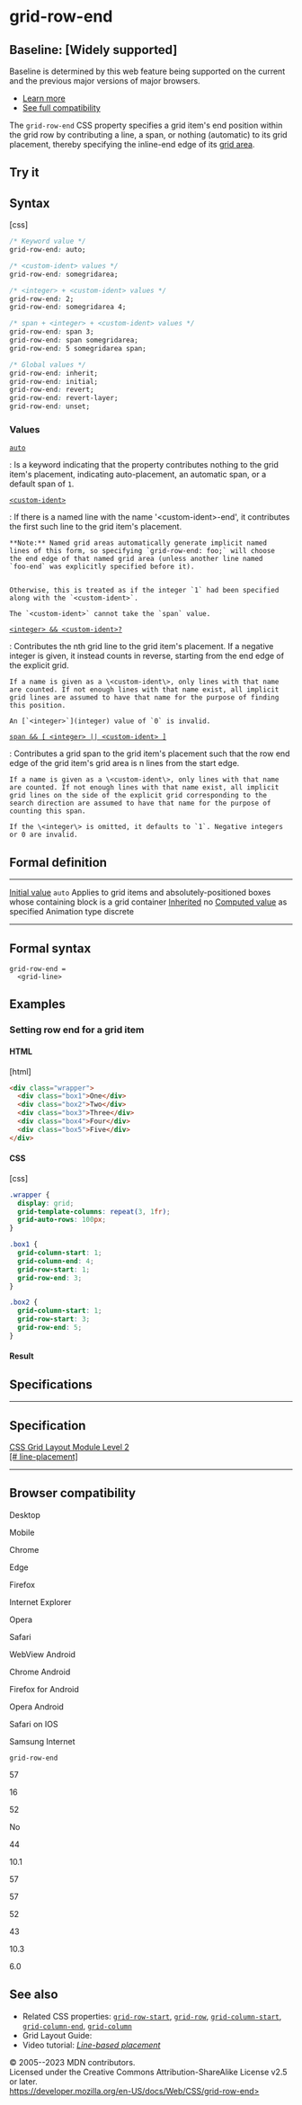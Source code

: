 grid-row-end
============

Baseline: [Widely supported]
---------------------------------------

Baseline is determined by this web feature being supported on the
current and the previous major versions of major browsers.

- [Learn
    more](https://developer.mozilla.org/en-US/blog/baseline-unified-view-stable-web-features/)
- [See full compatibility](#browser_compatibility)

The `grid-row-end` CSS property specifies a grid item\'s end position
within the grid row by contributing a line, a span, or nothing
(automatic) to its grid placement, thereby specifying the inline-end
edge of its [grid
area](https://developer.mozilla.org/en-US/docs/Glossary/Grid_Areas).

Try it
------

Syntax
------

[css]

```css
/* Keyword value */
grid-row-end: auto;

/* <custom-ident> values */
grid-row-end: somegridarea;

/* <integer> + <custom-ident> values */
grid-row-end: 2;
grid-row-end: somegridarea 4;

/* span + <integer> + <custom-ident> values */
grid-row-end: span 3;
grid-row-end: span somegridarea;
grid-row-end: 5 somegridarea span;

/* Global values */
grid-row-end: inherit;
grid-row-end: initial;
grid-row-end: revert;
grid-row-end: revert-layer;
grid-row-end: unset;
```

### Values

[`auto`](#auto)

:   Is a keyword indicating that the property contributes nothing to the
    grid item\'s placement, indicating auto-placement, an automatic
    span, or a default span of `1`.

[`<custom-ident>`](#custom-ident)

:   If there is a named line with the name \'\<custom-ident\>-end\', it
    contributes the first such line to the grid item\'s placement.

    **Note:** Named grid areas automatically generate implicit named
    lines of this form, so specifying `grid-row-end: foo;` will choose
    the end edge of that named grid area (unless another line named
    `foo-end` was explicitly specified before it).
    

    Otherwise, this is treated as if the integer `1` had been specified
    along with the `<custom-ident>`.

    The `<custom-ident>` cannot take the `span` value.

[`<integer> && <custom-ident>?`](#integer_custom-ident)

:   Contributes the nth grid line to the grid item\'s placement. If a
    negative integer is given, it instead counts in reverse, starting
    from the end edge of the explicit grid.

    If a name is given as a \<custom-ident\>, only lines with that name
    are counted. If not enough lines with that name exist, all implicit
    grid lines are assumed to have that name for the purpose of finding
    this position.

    An [`<integer>`](integer) value of `0` is invalid.

[`span && [ <integer> || <custom-ident> ]`](#span_integer_custom-ident_)

:   Contributes a grid span to the grid item\'s placement such that the
    row end edge of the grid item\'s grid area is n lines from the start
    edge.

    If a name is given as a \<custom-ident\>, only lines with that name
    are counted. If not enough lines with that name exist, all implicit
    grid lines on the side of the explicit grid corresponding to the
    search direction are assumed to have that name for the purpose of
    counting this span.

    If the \<integer\> is omitted, it defaults to `1`. Negative integers
    or 0 are invalid.

Formal definition
-----------------

  ---------------------------------- ---------------------------------------------------------------------------------------
  [Initial value](initial_value.md)     `auto`
  Applies to                         grid items and absolutely-positioned boxes whose containing block is a grid container
  [Inherited](inheritance.md)           no
  [Computed value](computed_value.md)   as specified
  Animation type                     discrete
  ---------------------------------- ---------------------------------------------------------------------------------------

Formal syntax
-------------

```
grid-row-end = 
  <grid-line>  
```

Examples
--------

### Setting row end for a grid item

#### HTML

[html]

```html
<div class="wrapper">
  <div class="box1">One</div>
  <div class="box2">Two</div>
  <div class="box3">Three</div>
  <div class="box4">Four</div>
  <div class="box5">Five</div>
</div>
```

#### CSS

[css]

```css
.wrapper {
  display: grid;
  grid-template-columns: repeat(3, 1fr);
  grid-auto-rows: 100px;
}

.box1 {
  grid-column-start: 1;
  grid-column-end: 4;
  grid-row-start: 1;
  grid-row-end: 3;
}

.box2 {
  grid-column-start: 1;
  grid-row-start: 3;
  grid-row-end: 5;
}
```

#### Result

Specifications
--------------

  -----------------------------------------------------------------------------

Specification
  -----------------------------------------------------------------------------

  [CSS Grid Layout Module Level 2\
  [\#
  line-placement]](https://drafts.csswg.org/css-grid/#line-placement)

  -----------------------------------------------------------------------------

Browser compatibility
---------------------

Desktop

Mobile

Chrome

Edge

Firefox

Internet Explorer

Opera

Safari

WebView Android

Chrome Android

Firefox for Android

Opera Android

Safari on IOS

Samsung Internet

`grid-row-end`

57

16

52

No

44

10.1

57

57

52

43

10.3

6.0

See also
--------

- Related CSS properties: [`grid-row-start`](grid-row-start.md),
    [`grid-row`](grid-row.md), [`grid-column-start`](grid-column-start.md),
    [`grid-column-end`](grid-column-end.md), [`grid-column`](grid-column.md)
- Grid Layout Guide: *[](grid_layout_using_line-based_placement.md)*
- Video tutorial: *[Line-based
    placement](https://gridbyexample.com/video/series-line-based-placement/)*

© 2005--2023 MDN contributors.\
Licensed under the Creative Commons Attribution-ShareAlike License v2.5
or later.\
https://developer.mozilla.org/en-US/docs/Web/CSS/grid-row-end>
